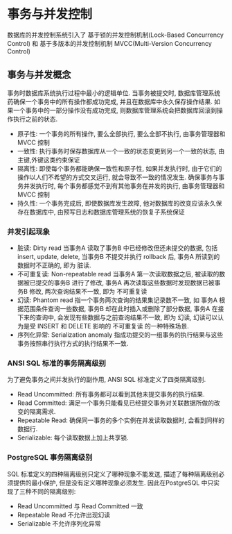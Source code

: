 # 事务与并发控制
数据库的并发控制系统引入了 基于锁的并发控制机制(Lock-Based Concurrency Control) 和 基于多版本的并发控制机制 MVCC(Multi-Version Concurrency Control)

## 事务与并发概念
事务时数据库系统执行过程中最小的逻辑单位. 当事务被提交时, 数据库管理系统药确保一个事务中的所有操作都成功完成, 并且在数据库中永久保存操作结果. 如果一个事务中的一部分操作没有成功完成, 则数据库管理系统会把数据库回滚到操作执行之前的状态.

- 原子性: 一个事务的所有操作, 要么全部执行, 要么全部不执行, 由事务管理器和 MVCC 控制
- 一致性: 执行事务时保存数据库从一个一致的状态变更到另一个一致的状态, 由主键,外键这类约束保证
- 隔离性: 即使每个事务都能确保一致性和原子性, 如果并发执行时, 由于它们的操作以人们不希望的方式交叉运行, 就会导致不一致的情况发生. 确保事务与事务并发执行时, 每个事务都感觉不到有其他事务在并发的执行,  由事务管理器和 MVCC 控制
- 持久性: 一个事务完成后, 即使数据库发生故障, 他对数据库的改变应该永久保存在数据库中, 由预写日志和数据库管理系统的恢复子系统保证

### 并发引起现象
- 脏读: Dirty read 当事务A 读取了事务B 中已经修改但还未提交的数据, 包括 insert, update, delete, 当事务B 不提交并执行 rollback 后, 事务A 所读到的数据时不正确的, 即为 脏读.
- 不可重复读: Non-repeatable read 当事务A 第一次读取数据之后, 被读取的数据被已提交的事务B 进行了修改, 事务A 再次读取这些数据时发现数据已被事务B 修改, 两次查询结果不一致, 即为 不可重复读
- 幻读: Phantom read 指一个事务两次查询的结果集记录数不一致, 如 事务A 根据范围条件查询一些数据, 事务B 却在此时插入或删除了部分数据, 事务A 在接下来的查询中, 会发现有些数据与之前查询结果不一致, 即为 幻读, 幻读可以认为是受 INSERT 和 DELETE 影响的 不可重复读 的一种特殊场景.
- 序列化异常: Serialization anomaly 指成功提交的一组事务的执行结果与这些事务按照串行执行方式的执行结果不一致.

### ANSI SQL 标准的事务隔离级别

为了避免事务之间并发执行的副作用, ANSI SQL 标准定义了四类隔离级别.

- Read Uncommitted: 所有事务都可以看到其他未提交事务的执行结果. 
- Read Committed: 满足一个事务只能看见已经提交事务对关联数据所做的改变的隔离需求.
- Repeatable Read: 确保同一事务的多个实例在并发读取数据时, 会看到同样的数据行.
- Serializable: 每个读取数据上加上共享锁.

### PostgreSQL 事务隔离级别
SQL 标准定义的四种隔离级别只定义了哪种现象不能发送, 描述了每种隔离级别必须提供的最小保护, 但是没有定义哪种现象必须发生. 因此在PostgreSQL 中只实现了三种不同的隔离级别:
- Read Uncommitted 与 Read Committed 一致
- Repeatable Read 不允许出现幻读
- Serializable 不允许序列化异常